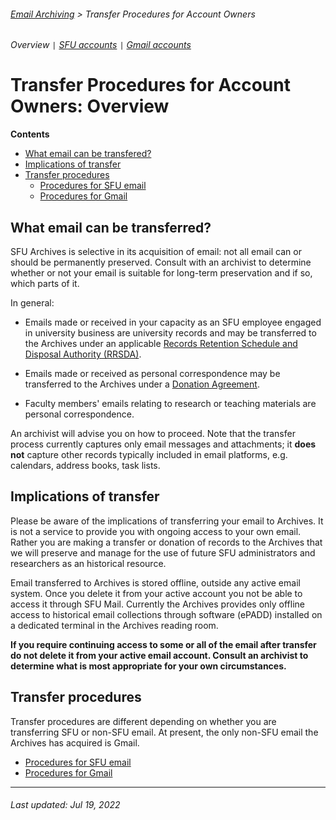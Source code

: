 ###### [Email Archiving](../README.md) > Transfer Procedures for Account Owners
###### Overview `|` [SFU accounts](transfer-procedures-for-sfu-email.md) `|` [Gmail accounts](transfer-procedures-for-gmail.md)

# Transfer Procedures for Account Owners: Overview

**Contents**
- [What email can be transfered?](#what-email-can-be-transferred)
- [Implications of transfer](#implications-of-transfer)
- [Transfer procedures](#transfer-procedures)
    - [Procedures for SFU email](transfer-procedures-for-sfu-email.md)
    - [Procedures for Gmail](transfer-procedures-for-gmail.md)

## What email can be transferred?
SFU Archives is selective in its acquisition of email: not all email can or should be permanently preserved. Consult with an archivist to determine whether or not your email is suitable for long-term preservation and if so, which parts of it.

In general:
- Emails made or received in your capacity as an SFU employee engaged in university business are university records and may be transferred to the Archives under an applicable [Records Retention Schedule and Disposal Authority (RRSDA)](http://www.sfu.ca/archives2/dur/rrsdas.html).

- Emails made or received as personal correspondence may be transferred to the Archives under a [Donation Agreement](http://www.sfu.ca/archives/for-donors/donations.html).

- Faculty members' emails relating to research or teaching materials are personal correspondence.

An archivist will advise you on how to proceed. Note that the transfer process currently captures only email messages and attachments; it **does not** capture other records typically included in email platforms, e.g. calendars, address books, task lists.

## Implications of transfer
Please be aware of the implications of transferring your email to Archives. It is not a service to provide you with ongoing access to your own email. Rather you are making a transfer or donation of records to the Archives that we will preserve and manage for the use of future SFU administrators and researchers as an historical resource.

Email transferred to Archives is stored offline, outside any active email system. Once you delete it from your active account you not be able to access it through SFU Mail. Currently the Archives provides only offline access to historical email collections through software (ePADD) installed on a dedicated terminal in the Archives reading room.

**If you require continuing access to some or all of the email after transfer do not delete it from your active email account. Consult an archivist to determine what is most appropriate for your own circumstances.**

## Transfer procedures
Transfer procedures are different depending on whether you are transferring SFU or non-SFU email. At present, the only non-SFU email the Archives has acquired is Gmail.
- [Procedures for SFU email](transfer-procedures-for-sfu-email.md)
- [Procedures for Gmail](transfer-procedures-for-gmail.md)

***

###### Last updated: Jul 19, 2022
